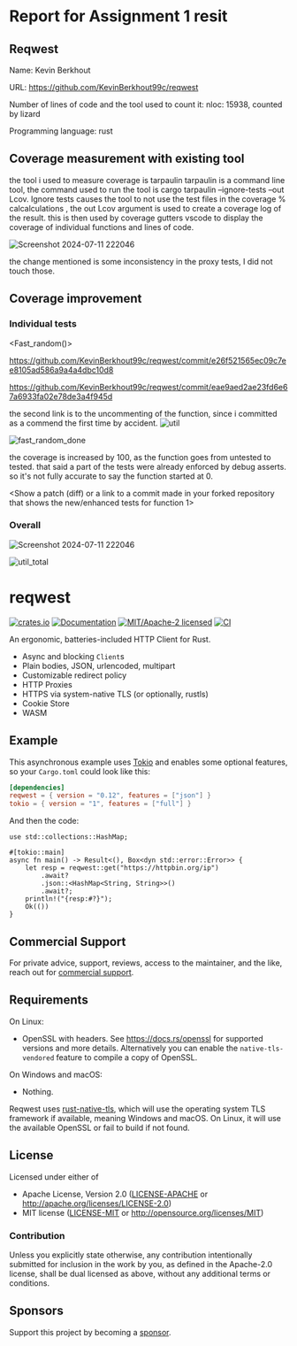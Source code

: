 # Report for Assignment 1 resit

## Reqwest
Name: Kevin Berkhout

URL: https://github.com/KevinBerkhout99c/reqwest

Number of lines of code and the tool used to count it: 
nloc: 15938, counted by lizard

Programming language: rust

## Coverage measurement with existing tool
the tool i used to measure coverage is tarpaulin
tarpaulin is a command line tool, the command used to run the tool is cargo tarpaulin –ignore-tests  –out Lcov. Ignore tests causes the tool to not use the test files in the coverage % calcalculations , the out Lcov argument is used to create a coverage log of the result. this is then used by  coverage gutters vscode to display the coverage of individual functions and lines of code.

![Screenshot 2024-07-11 222046](https://github.com/user-attachments/assets/8b54f163-aa5b-4717-a4d6-ef00ad02da1f)

the change mentioned is some inconsistency in the proxy tests, I did not touch those.


## Coverage improvement

### Individual tests

<Fast_random()>

https://github.com/KevinBerkhout99c/reqwest/commit/e26f521565ec09c7ee8105ad586a9a4a4dbc10d8

https://github.com/KevinBerkhout99c/reqwest/commit/eae9aed2ae23fd6e67a6933fa02e78de3a4f945d

the second link is to the uncommenting of the function, since i committed as a commend the first time by accident.
![util](https://github.com/user-attachments/assets/04badafc-2565-44a9-a041-d37c8319d9fe)

![fast_random_done](https://github.com/user-attachments/assets/b37b0a80-a06a-4b6b-8b23-f224bb7af83a)





the coverage is increased by 100, as the function goes from untested to tested. that said a part of the tests were already enforced by debug asserts. so it's not fully accurate to say the function started at 0.




<is end stream>

<Show a patch (diff) or a link to a commit made in your forked repository that shows the new/enhanced tests for function 1>

<Provide a screenshot of the old coverage results for such function>

<Provide a screenshot of the new coverage results for such function>

<State the coverage improvement with a number and elaborate on why the coverage is improved>

### Overall

![Screenshot 2024-07-11 222046](https://github.com/user-attachments/assets/acdb103c-02a0-4fd7-b40e-f6b08dfc6aba)

![util_total](https://github.com/user-attachments/assets/f5e9ce43-a42d-41d3-a56b-127fc61bbb5e)

















































# reqwest

[![crates.io](https://img.shields.io/crates/v/reqwest.svg)](https://crates.io/crates/reqwest)
[![Documentation](https://docs.rs/reqwest/badge.svg)](https://docs.rs/reqwest)
[![MIT/Apache-2 licensed](https://img.shields.io/crates/l/reqwest.svg)](./LICENSE-APACHE)
[![CI](https://github.com/seanmonstar/reqwest/workflows/CI/badge.svg)](https://github.com/seanmonstar/reqwest/actions?query=workflow%3ACI)

An ergonomic, batteries-included HTTP Client for Rust.

- Async and blocking `Client`s
- Plain bodies, JSON, urlencoded, multipart
- Customizable redirect policy
- HTTP Proxies
- HTTPS via system-native TLS (or optionally, rustls)
- Cookie Store
- WASM


## Example

This asynchronous example uses [Tokio](https://tokio.rs) and enables some
optional features, so your `Cargo.toml` could look like this:

```toml
[dependencies]
reqwest = { version = "0.12", features = ["json"] }
tokio = { version = "1", features = ["full"] }
```

And then the code:

```rust,no_run
use std::collections::HashMap;

#[tokio::main]
async fn main() -> Result<(), Box<dyn std::error::Error>> {
    let resp = reqwest::get("https://httpbin.org/ip")
        .await?
        .json::<HashMap<String, String>>()
        .await?;
    println!("{resp:#?}");
    Ok(())
}
```

## Commercial Support

For private advice, support, reviews, access to the maintainer, and the like, reach out for [commercial support][sponsor].

## Requirements

On Linux:

- OpenSSL with headers. See https://docs.rs/openssl for supported versions
  and more details. Alternatively you can enable the `native-tls-vendored`
  feature to compile a copy of OpenSSL.

On Windows and macOS:

- Nothing.

Reqwest uses [rust-native-tls](https://github.com/sfackler/rust-native-tls),
which will use the operating system TLS framework if available, meaning Windows
and macOS. On Linux, it will use the available OpenSSL or fail to build if
not found.


## License

Licensed under either of

- Apache License, Version 2.0 ([LICENSE-APACHE](LICENSE-APACHE) or http://apache.org/licenses/LICENSE-2.0)
- MIT license ([LICENSE-MIT](LICENSE-MIT) or http://opensource.org/licenses/MIT)

### Contribution

Unless you explicitly state otherwise, any contribution intentionally submitted
for inclusion in the work by you, as defined in the Apache-2.0 license, shall
be dual licensed as above, without any additional terms or conditions.

## Sponsors

Support this project by becoming a [sponsor][].

[sponsor]: https://seanmonstar.com/sponsor
